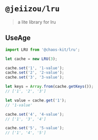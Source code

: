 # `@jeiizou/lru`

>  a lite library for lru

## UseAge

```js
import LRU from '@chaos-kit/lru';

let cache = new LRU(3);

cache.set('1', '1-value');
cache.set('2', '2-value');
cache.set('3', '3-value');

let keys = Array.from(cache.getKeys());
// ['1', '2', '3']

let value = cache.get('1');
// '1-value'

cache.set('4', '4-value');
// ['1', '3', '4']

cache.set('5', '5-value');
// ['1', '4', '5']
```

